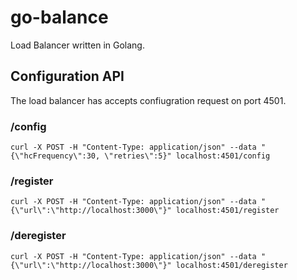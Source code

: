 # go-balance

Load Balancer written in Golang.

## Configuration API

The load balancer has accepts confiugration request on port 4501.

### /config
`curl -X POST -H "Content-Type: application/json" --data "{\"hcFrequency\":30, \"retries\":5}" localhost:4501/config`

### /register
`curl -X POST -H "Content-Type: application/json" --data "{\"url\":\"http://localhost:3000\"}" localhost:4501/register`

### /deregister
`curl -X POST -H "Content-Type: application/json" --data "{\"url\":\"http://localhost:3000\"}" localhost:4501/deregister`
